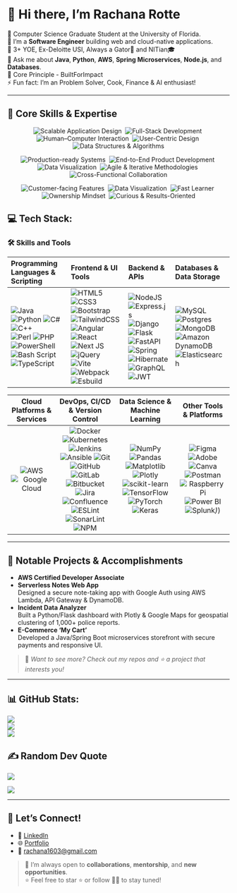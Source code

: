 # 👋 Hi there, I’m Rachana Rotte

🌱 Computer Science Graduate Student at the University of Florida.<br/>
🔭 I’m a **Software Engineer** building web and cloud-native applications.<br/>
🧠 3+ YOE, Ex-Deloitte USI, Always a Gator🐊 and NITian🎓<br/>
💬 Ask me about **Java**, **Python**, **AWS**, **Spring Microservices**, **Node.js**, and **Databases**.<br/>
📍 Core Principle - BuiltForImpact<br/>
⚡ Fun fact: I’m an Problem Solver, Cook, Finance & AI enthusiast!<br/>

---
## 💼 Core Skills & Expertise

<p align="center">
  <img src="https://img.shields.io/badge/Scalable%20Application%20Design-%E2%9C%93-4B8BBE?style=flat-square" alt="Scalable Application Design" />&nbsp;
   <img src="https://img.shields.io/badge/Full--Stack%20Development-%E2%9C%93-4B8BBE?style=flat-square" alt="Full-Stack Development" />&nbsp;
  <img src="https://img.shields.io/badge/Human--Computer%20Interaction-%E2%9C%93-4B8BBE?style=flat-square" alt="Human–Computer Interaction" />&nbsp;
  <img src="https://img.shields.io/badge/User--Centric%20Design-%E2%9C%93-4B8BBE?style=flat-square" alt="User-Centric Design" />&nbsp;
  <img src="https://img.shields.io/badge/Data%20Structures%20%26%20Algorithms-%E2%9C%93-4B8BBE?style=flat-square" alt="Data Structures & Algorithms" />
</p>

<p align="center">
  <img src="https://img.shields.io/badge/Production--Ready%20Systems-%E2%9C%93-4B8BBE?style=flat-square" alt="Production-ready Systems" />&nbsp;
  <img src="https://img.shields.io/badge/End--to--End%20Development-%E2%9C%93-4B8BBE?style=flat-square" alt="End-to-End Product Development" />&nbsp;
  <img src="https://img.shields.io/badge/Data%20Visualization-%E2%9C%93-4B8BBE?style=flat-square" alt="Data Visualization" />&nbsp;
  <img src="https://img.shields.io/badge/Agile%20%26%20Iterative-%E2%9C%93-4B8BBE?style=flat-square" alt="Agile & Iterative Methodologies" />&nbsp;
  <img src="https://img.shields.io/badge/Cross--Functional%20Collaboration-%E2%9C%93-4B8BBE?style=flat-square" alt="Cross-Functional Collaboration" />
</p>

<p align="center">
  <img src="https://img.shields.io/badge/Customer--Facing%20Features-%E2%9C%93-4B8BBE?style=flat-square" alt="Customer-facing Features" />&nbsp;
  <img src="https://img.shields.io/badge/Ethical%20AI-%E2%9C%93-4B8BBE?style=flat-square" alt="Data Visualization" />&nbsp;
  <img src="https://img.shields.io/badge/Fast%20Learner-%E2%9C%93-4B8BBE?style=flat-square" alt="Fast Learner" />&nbsp;
  <img src="https://img.shields.io/badge/Ownership%20Mindset-%E2%9C%93-4B8BBE?style=flat-square" alt="Ownership Mindset" />&nbsp;
  <img src="https://img.shields.io/badge/Curious%20%26%20Results--Oriented-%E2%9C%93-4B8BBE?style=flat-square" alt="Curious & Results-Oriented" />
</p>

## 💻 Tech Stack:

### 🛠️ Skills and Tools

<!-- GitHub Profile README Badges -->
<!-- Row 1: Languages, Frontend, Backend, Databases -->
| Programming Languages & Scripting                                                                                                                                                                                                                                                                                                                                                                  | Frontend & UI Tools                                                                                                                                                                                                                                                                                                                                                                                   | Backend & APIs                                                                                                                                                                                                                                                                                                                                                                                                                                                   | Databases & Data Storage                                                                                                                                                                                                                                              |
|:-------------------------------------------------------------------------------------------------------------------------------------------------------------------------------------------------------------------------------------------------------------------------------------------------------------------------------------------------------------------------------------------------|:--------------------------------------------------------------------------------------------------------------------------------------------------------------------------------------------------------------------------------------------------------------------------------------------------------------------------------------------------------------------------------------------------------|:---------------------------------------------------------------------------------------------------------------------------------------------------------------------------------------------------------------------------------------------------------------------------------------------------------------------------------------------------------------------------------------------------------------------------------------------------------------|:--------------------------------------------------------------------------------------------------------------------------------------------------------------------------------------------------------------------------------------------------------------------------|
| ![Java](https://img.shields.io/badge/Java-%23ED8B00.svg?style=for-the-badge&logo=java&logoColor=white) ![Python](https://img.shields.io/badge/python-3670A0?style=for-the-badge&logo=python&logoColor=ffdd54) ![C#](https://img.shields.io/badge/c%23-%23239120.svg?style=for-the-badge&logo=csharp&logoColor=white) ![C++](https://img.shields.io/badge/c++-%2300599C.svg?style=for-the-badge&logo=c%2B%2B&logoColor=white)  <br> ![Perl](https://img.shields.io/badge/perl-%2339457E.svg?style=for-the-badge&logo=perl&logoColor=white) ![PHP](https://img.shields.io/badge/php-%23777BB4.svg?style=for-the-badge&logo=php&logoColor=white) ![PowerShell](https://img.shields.io/badge/PowerShell-%235391FE.svg?style=for-the-badge&logo=powershell&logoColor=white) <br> ![Bash Script](https://img.shields.io/badge/bash_script-%23121011.svg?style=for-the-badge&logo=gnu-bash&logoColor=white) ![TypeScript](https://img.shields.io/badge/typescript-%23007ACC.svg?style=for-the-badge&logo=typescript&logoColor=white) | ![HTML5](https://img.shields.io/badge/html5-%23E34F26.svg?style=for-the-badge&logo=html5&logoColor=white) ![CSS3](https://img.shields.io/badge/css3-%231572B6.svg?style=for-the-badge&logo=css3&logoColor=white) ![Bootstrap](https://img.shields.io/badge/bootstrap-%238511FA.svg?style=for-the-badge&logo=bootstrap&logoColor=white) ![TailwindCSS](https://img.shields.io/badge/tailwindcss-%2338B2AC.svg?style=for-the-badge&logo=tailwind-css&logoColor=white) <br> ![Angular](https://img.shields.io/badge/angular-%23DD0031.svg?style=for-the-badge&logo=angular&logoColor=white) ![React](https://img.shields.io/badge/react-%2320232a.svg?style=for-the-badge&logo=react&logoColor=%2361DAFB) ![Next JS](https://img.shields.io/badge/Next-black?style=for-the-badge&logo=next.js&logoColor=white) <br> ![jQuery](https://img.shields.io/badge/jquery-%230769AD.svg?style=for-the-badge&logo=jquery&logoColor=white) ![Vite](https://img.shields.io/badge/vite-%23646CFF.svg?style=for-the-badge&logo=vite&logoColor=white) ![Webpack](https://img.shields.io/badge/webpack-%238DD6F9.svg?style=for-the-badge&logo=webpack&logoColor=black) ![Esbuild](https://img.shields.io/badge/esbuild-%23FFCF00.svg?style=for-the-badge&logo=esbuild&logoColor=black) | ![NodeJS](https://img.shields.io/badge/node.js-6DA55F?style=for-the-badge&logo=node.js&logoColor=white) ![Express.js](https://img.shields.io/badge/express.js-%23404d59.svg?style=for-the-badge&logo=express&logoColor=%2361DAFB) ![Django](https://img.shields.io/badge/django-%23092E20.svg?style=for-the-badge&logo=django&logoColor=white) <br> ![Flask](https://img.shields.io/badge/flask-%23000.svg?style=for-the-badge&logo=flask&logoColor=white) ![FastAPI](https://img.shields.io/badge/FastAPI-005571?style=for-the-badge&logo=fastapi) ![Spring](https://img.shields.io/badge/spring-%236DB33F.svg?style=for-the-badge&logo=spring&logoColor=white) <br> ![Hibernate](https://img.shields.io/badge/Hibernate-59666C?style=for-the-badge&logo=Hibernate&logoColor=white) ![GraphQL](https://img.shields.io/badge/-GraphQL-E10098?style=for-the-badge&logo=graphql&logoColor=white) ![JWT](https://img.shields.io/badge/JWT-black?style=for-the-badge&logo=JSON%20web%20tokens)  | ![MySQL](https://img.shields.io/badge/mysql-4479A1.svg?style=for-the-badge&logo=mysql&logoColor=white) ![Postgres](https://img.shields.io/badge/postgres-%23316192.svg?style=for-the-badge&logo=postgresql&logoColor=white) ![MongoDB](https://img.shields.io/badge/MongoDB-%234ea94b.svg?style=for-the-badge&logo=mongodb&logoColor=white) <br> ![Amazon DynamoDB](https://img.shields.io/badge/Amazon%20DynamoDB-4053D6?style=for-the-badge&logo=Amazon%20DynamoDB&logoColor=white) ![Elasticsearch](https://img.shields.io/badge/elasticsearch-%230377CC.svg?style=for-the-badge&logo=elasticsearch&logoColor=white) |

<!-- Row 2: Cloud, DevOps, ML & Data, Other Tools -->
| Cloud Platforms & Services                                                                          | DevOps, CI/CD & Version Control                                                                                                                                                                                                                                                                                                                                       | Data Science & Machine Learning                                                                                                                                                                                                                                                                                 | Other Tools & Platforms                                                                                                                                                                                                                                              |
|:--------------------------------------------------------------------------------------------------:|:-----------------------------------------------------------------------------------------------------------------------------------------------------------------------------------------------------------------------------------------------------------------------------------------------------------------------------------------------------------------------:|:-------------------------------------------------------------------------------------------------------------------------------------------------------------------------------------------------------------------------------------------------------------------------------------------------------------:|:----------------------------------------------------------------------------------------------------------------------------------------------------------------------------------------------------------------------------------------------------------------------:|
| ![AWS](https://img.shields.io/badge/AWS-%23FF9900.svg?style=for-the-badge&logo=amazon-aws&logoColor=white) ![Google Cloud](https://img.shields.io/badge/GoogleCloud-%234285F4.svg?style=for-the-badge&logo=google-cloud&logoColor=white)                                                                                                 | ![Docker](https://img.shields.io/badge/docker-%230db7ed.svg?style=for-the-badge&logo=docker&logoColor=white) ![Kubernetes](https://img.shields.io/badge/kubernetes-%23326ce5.svg?style=for-the-badge&logo=kubernetes&logoColor=white) ![Jenkins](https://img.shields.io/badge/jenkins-%232C5263.svg?style=for-the-badge&logo=jenkins&logoColor=white) <br> ![Ansible](https://img.shields.io/badge/ansible-%231A1918.svg?style=for-the-badge&logo=ansible&logoColor=white) ![Git](https://img.shields.io/badge/git-%23F05033.svg?style=for-the-badge&logo=git&logoColor=white) ![GitHub](https://img.shields.io/badge/github-%23121011.svg?style=for-the-badge&logo=github&logoColor=white) <br> ![GitLab](https://img.shields.io/badge/gitlab-%23181717.svg?style=for-the-badge&logo=gitlab&logoColor=white) ![Bitbucket](https://img.shields.io/badge/bitbucket-%230047B3.svg?style=for-the-badge&logo=bitbucket&logoColor=white) ![Jira](https://img.shields.io/badge/jira-%230A0FFF.svg?style=for-the-badge&logo=jira&logoColor=white) <br> ![Confluence](https://img.shields.io/badge/confluence-%23172BF4.svg?style=for-the-badge&logo=confluence&logoColor=white) ![ESLint](https://img.shields.io/badge/ESLint-4B3263?style=for-the-badge&logo=eslint&logoColor=white) ![SonarLint](https://img.shields.io/badge/SonarLint-CB2029?style=for-the-badge&logo=SONARLINT&logoColor=white) ![NPM](https://img.shields.io/badge/NPM-%23CB3837.svg?style=for-the-badge&logo=npm&logoColor=white) | ![NumPy](https://img.shields.io/badge/numpy-%23013243.svg?style=for-the-badge&logo=numpy&logoColor=white) ![Pandas](https://img.shields.io/badge/pandas-%23150458.svg?style=for-the-badge&logo=pandas&logoColor=white) ![Matplotlib](https://img.shields.io/badge/Matplotlib-%23ffffff.svg?style=for-the-badge&logo=Matplotlib&logoColor=black) ![Plotly](https://img.shields.io/badge/Plotly-%233F4F75.svg?style=for-the-badge&logo=plotly&logoColor=white) <br> ![scikit-learn](https://img.shields.io/badge/scikit--learn-%23F7931E.svg?style=for-the-badge&logo=scikit-learn&logoColor=white) ![TensorFlow](https://img.shields.io/badge/TensorFlow-%23FF6F00.svg?style=for-the-badge&logo=TensorFlow&logoColor=white) ![PyTorch](https://img.shields.io/badge/PyTorch-%23EE4C2C.svg?style=for-the-badge&logo=PyTorch&logoColor=white) ![Keras](https://img.shields.io/badge/Keras-%23D00000.svg?style=for-the-badge&logo=Keras&logoColor=white) | ![Figma](https://img.shields.io/badge/figma-%23F24E1E.svg?style=for-the-badge&logo=figma&logoColor=white) ![Adobe](https://img.shields.io/badge/adobe-%23FF0000.svg?style=for-the-badge&logo=adobe&logoColor=white) ![Canva](https://img.shields.io/badge/Canva-%2300C4CC.svg?style=for-the-badge&logo=canva&logoColor=white) ![Postman](https://img.shields.io/badge/Postman-FF6C37?style=for-the-badge&logo=postman&logoColor=white) <br> ![Raspberry Pi](https://img.shields.io/badge/-Raspberry_Pi-C51A4A?style=for-the-badge&logo=Raspberry-Pi) ![Power BI](https://img.shields.io/badge/power_bi-F2C811?style=for-the-badge&logo=powerbi&logoColor=black) ![Splunk](https://img.shields.io/badge/splunk-%230)_)_)

---

## 🌟 Notable Projects & Accomplishments

- **AWS Certified Developer Associate**
- **Serverless Notes Web App**  
  Designed a secure note-taking app with Google Auth using AWS Lambda, API Gateway & DynamoDB.  
- **Incident Data Analyzer**  
  Built a Python/Flask dashboard with Plotly & Google Maps for geospatial clustering of 1,000+ police reports.  
- **E-Commerce ‘My Cart’**  
  Developed a Java/Spring Boot microservices storefront with secure payments and responsive UI. 

> 👀 _Want to see more? Check out my repos and ⭐️ a project that interests you!_

---

## 📊 GitHub Stats:
![](https://github-readme-stats.vercel.app/api?username=rotte007&theme=default&hide_border=false&include_all_commits=true&count_private=false)<br/>
![](https://nirzak-streak-stats.vercel.app/?user=rotte007&theme=default&hide_border=false)<br/>
![](https://github-readme-stats.vercel.app/api/top-langs/?username=rotte007&theme=default&hide_border=false&include_all_commits=true&count_private=false&layout=compact)

## ✍️ Random Dev Quote
![](https://quotes-github-readme.vercel.app/api?type=horizontal&theme=light)

[![](https://visitcount.itsvg.in/api?id=rotte007&icon=2&color=0)](https://visitcount.itsvg.in)

---

## 🤝 Let’s Connect!

- 🔗 [LinkedIn](https://www.linkedin.com/in/rachana-rotte/)  
- 🌐 [Portfolio](https://rachana-portfolio.com)  
- 📧 [rachana1603@gmail.com](mailto:rachana1603@gmail.com)  

> 🚀 I’m always open to **collaborations**, **mentorship**, and **new opportunities**.  
> ⭐️ Feel free to star ⭐️ or follow 👩‍💻 to stay tuned!
